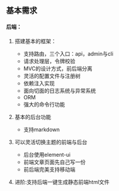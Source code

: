 ## 基本需求
#### 后端：
1.  搭建基本的框架：
    - 支持路由，三个入口：api，admin与cli
    - 请求处理层，令牌校验
    - MVC的设计方式，前后端分离
    - 灵活的配置文件与注册树
    - 依赖注入实现
    - 面向切面的日志系统与异常系统
    - ORM
    - 强大的命令行功能
 
2. 基本的后台功能
    - 支持markdown

3. 可以灵活切换主题的前端与后台
    - 后台使用element-ui
    - 前端文章页面先自己写一份
    - 前后端完美支持移动端

4. 进阶:支持后端一键生成静态前端html文件


